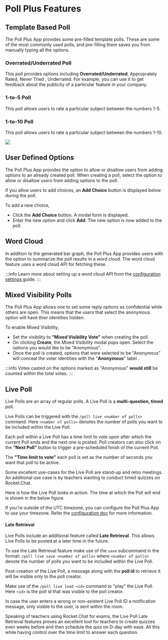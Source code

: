 # Poll Plus Features

## Template Based Poll

The Poll Plus App provides some pre-filled template polls. These are some of the most commonly used polls, and pre-filling them saves you from manually typing all the options.

### Overrated/Underrated Poll

This poll provides options including **Overrated/Underrated**, Approprately Rated, Never Tried , Underrated. For example, you can use it to get feedback about the publicity of a particular feature in your company.

### 1-to-5 Poll

This poll allows users to rate a particular subject between the numbers 1-5.

### 1-to-10 Poll

This poll allows users to rate a particular subject between the numbers 1-10.

![](/img/poll\_template\_based.gif)

## User Defined Options

The Poll Plus App provides the option to allow or disallow users from adding options to an already created poll. When creating a poll, select the option to allow or disallow users from adding options to the poll.&#x20;

If you allow users to add choices, an **Add Choice** button is displayed below during the poll.&#x20;

To add a new choice,

* Click the **Add Choice** button. A modal form is displayed.&#x20;
* Enter the new option and click **Add**. The new option is now added to the poll.

## Word Cloud

In addition to the generated bar graph, the Poll Plus App provides users with the option to summarize the poll results in a word cloud. The word cloud feature uses a word cloud API for fetching these.&#x20;

:::info
Learn more about setting up a word cloud API from the [configuration settings  ](./#configuration-settings)guide.
:::

## Mixed Visibility Polls

The Poll Plus App allows one to set some reply options as confidential while others are open. This means that the users that select the anonymous option will have thier identities hidden.

To enable Mixed Visibility,&#x20;

* Set the visibility to **"Mixed Visibility Vote"**  when creating the poll.
* On clicking **Create**, the Mixed Visibility modal pops open. Select the options you would like to be "Anonymous".
* Once the poll is created, options that were selected to be "Anonymous" will conceal the voter identities with the "**Anonymous**" label .

:::info
Votes casted on the options marked as "Anonymous" **would still** be counted within the total votes.
:::

## Live Poll

Live Polls are an array of regular polls. A Live Poll is a **multi-question, timed** poll.

Live Polls can be triggered with the `/poll live <number of polls>` command. Here `<number of polls>` denotes the number of polls you want to be included within the Live Poll.

Each poll within a Live Poll has a time limit to vote upon after which the current Poll ends and the next one is posted. Poll creators can also click on the **“Next Poll”** button to trigger a pre-scheduled finish of the current Poll.

The **"Time limit to vote"** each poll is set as the number of seconds you want that poll to be active.

Some excellent use-cases for the Live Poll are stand-up and retro meetings. An additional use case is by teachers wanting to conduct timed quizzes on Rocket.Chat.

Here is how the Live Poll looks in action. The time at which the Poll will end is shown in the below figure.

If you're outside of the UTC timezone, you can configure the Poll Plus App to use your timezone. Refer the [configuration doc](./#configuration-settings) for more information.

#### Late Retrieval

Live Polls include an additional feature called **Late Retrieval**. This allows Live Polls to be posted at a later time in the future.

To use the Late Retrieval feature make use of the `save` subcommand in the format: `/poll live save <number of polls>` where `<number of polls>` denote the number of polls you want to be included within the Live Poll.

Post-creation of the Live Poll, a message along with the **poll id** to retrieve it will be visible only to the poll creator.

Make use of the `/poll live load <id>` command to "play" the Live Poll. Here `<id>` is the poll id that was visible to the poll creator.

In case the user enters a wrong or non-existent Live Poll ID a notification message, only visible to the user, is sent within the room.

Speaking of teachers using Rocket.Chat for exams, the Live Poll Late Retrieval features proves an excellent tool for teachers to create quizzes even weeks before and then schedule the quiz on D-day with ease. All this while having control over the time limit to answer each question.

